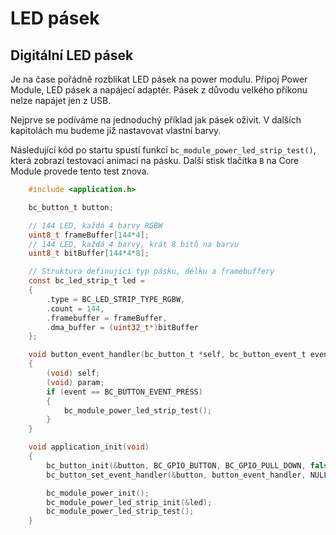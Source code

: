 
# LED pásek #

## Digitální LED pásek

Je na čase pořádně rozblikat LED pásek na power modulu.
Připoj Power Module, LED pásek a napájecí adaptér. Pásek z důvodu velkého příkonu nelze napájet jen z USB.

Nejprve se podíváme na jednoduchý příklad jak pásek oživit. V dalších kapitolách mu budeme již nastavovat vlastní barvy.

Následující kód po startu spustí funkcí `bc_module_power_led_strip_test()`, která zobrazí testovací animaci na pásku.
Další stisk tlačítka `B` na Core Module provede tento test znova.

``` C
	#include <application.h>

    bc_button_t button;

    // 144 LED, každá 4 barvy RGBW
    uint8_t frameBuffer[144*4];
    // 144 LED, každá 4 barvy, krát 8 bitů na barvu
    uint8_t bitBuffer[144*4*8];

    // Struktura definující typ pásku, délku a framebuffery
    const bc_led_strip_t led =
    {
        .type = BC_LED_STRIP_TYPE_RGBW,
        .count = 144,
        .framebuffer = frameBuffer,
        .dma_buffer = (uint32_t*)bitBuffer
    };

	void button_event_handler(bc_button_t *self, bc_button_event_t event, void *param)
	{
		(void) self;
		(void) param;
		if (event == BC_BUTTON_EVENT_PRESS)
		{
            bc_module_power_led_strip_test();
		}
	}

	void application_init(void)
	{
		bc_button_init(&button, BC_GPIO_BUTTON, BC_GPIO_PULL_DOWN, false);
		bc_button_set_event_handler(&button, button_event_handler, NULL);

        bc_module_power_init();
        bc_module_power_led_strip_init(&led);
        bc_module_power_led_strip_test();
	}

```
